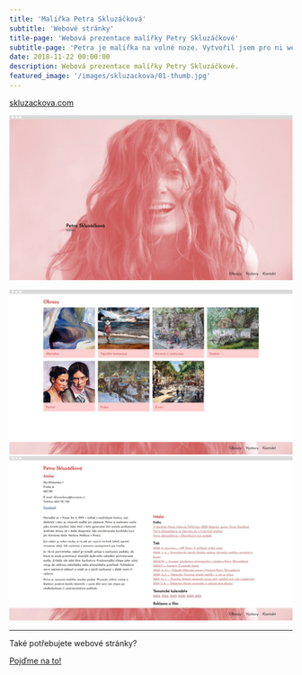 ```yaml
---
title: 'Malířka Petra Skluzáčková'
subtitle: 'Webové stránky'
title-page: 'Webová prezentace malířky Petry Skluzáčkové'
subtitle-page: 'Petra je malířka na volné noze. Vytvořil jsem pro ni webové portfolio, které ukazuje průřez její tvorbou.'
date: 2018-11-22 00:00:00
description: Webová prezentace malířky Petry Skluzáčkové.
featured_image: '/images/skluzackova/01-thumb.jpg'
---
```


[skluzackova.com](http://www.skluzackova.com)

![](/images/skluzackova/01.jpg)

<div class="gallery" data-columns="2">
  <img src="/images/skluzackova/02.jpg">
  <img src="/images/skluzackova/03.jpg">
</div>

---

Také potřebujete webové stránky?

<a href="/kontakt" class="button button--large">Pojďme na to!</a>